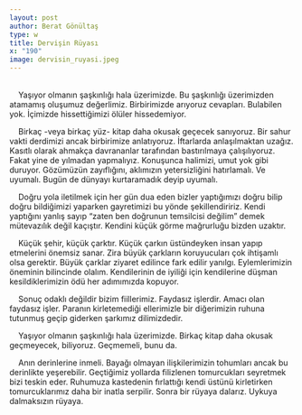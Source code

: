 ```yaml
---
layout: post
author: Berat Gönültaş
type: w
title: Dervişin Rüyası
x: "190"
image: dervisin_ruyasi.jpeg
---
```

<br/>
&nbsp;&nbsp;&nbsp;&nbsp;Yaşıyor olmanın şaşkınlığı hala üzerimizde. Bu şaşkınlığı üzerimizden atamamış oluşumuz değerlimiz. Birbirimizde arıyoruz cevapları. Bulabilen yok. İçimizde hissettiğimizi ölüler hissedemiyor.

&nbsp;&nbsp;&nbsp;&nbsp;Birkaç -veya birkaç yüz- kitap daha okusak geçecek sanıyoruz. Bir sahur vakti derdimizi ancak birbirimize anlatıyoruz. İftarlarda anlaşılmaktan uzağız. Kasıtlı olarak ahmakça davrananlar tarafından bastırılmaya çalışılıyoruz. Fakat yine de yılmadan yapmalıyız. Konuşunca halimizi, umut yok gibi duruyor. Gözümüzün zayıflığını, aklımızın yetersizliğini hatırlamalı. Ve uyumalı. Bugün de dünyayı kurtaramadık deyip uyumalı.

&nbsp;&nbsp;&nbsp;&nbsp;Doğru yola iletilmek için her gün dua eden bizler yaptığımızı doğru bilip doğru bildiğimizi yaparken gayretimizi bu yönde şekillendiririz. Kendi yaptığını yanlış sayıp “zaten ben doğrunun temsilcisi değilim” demek mütevazılık değil kaçıştır. Kendini küçük görme mağrurluğu bizden uzaktır.

&nbsp;&nbsp;&nbsp;&nbsp;Küçük şehir, küçük çarktır. Küçük çarkın üstündeyken insan yapıp etmelerini önemsiz sanar. Zira büyük çarkların koruyucuları çok ihtişamlı olsa gerektir. Büyük çarklar ziyaret edilince fark edilir yanılgı. Eylemlerimizin öneminin bilincinde olalım. Kendilerinin de iyiliği için kendilerine düşman kesildiklerimizin ödü her adımımızda kopuyor.

&nbsp;&nbsp;&nbsp;&nbsp;Sonuç odaklı değildir bizim fiillerimiz. Faydasız işlerdir. Amacı olan faydasız işler. Paranın kirletemediği ellerimizle bir diğerimizin ruhuna tutunmuş geçip giderken şarkımız dilimizdedir.

&nbsp;&nbsp;&nbsp;&nbsp;Yaşıyor olmanın şaşkınlığı hala üzerimizde. Birkaç kitap daha okusak geçmeyecek, biliyoruz. Geçmemeli, bunu da.

&nbsp;&nbsp;&nbsp;&nbsp;Anın derinlerine inmeli. Bayağı olmayan ilişkilerimizin tohumları ancak bu derinlikte yeşerebilir. Geçtiğimiz yollarda filizlenen tomurcukları seyretmek bizi teskin eder. Ruhumuza kastedenin fırlattığı kendi üstünü kirletirken tomurcuklarımız daha bir inatla serpilir. Sonra bir rüyaya dalarız. Uykuya dalmaksızın rüyaya.
